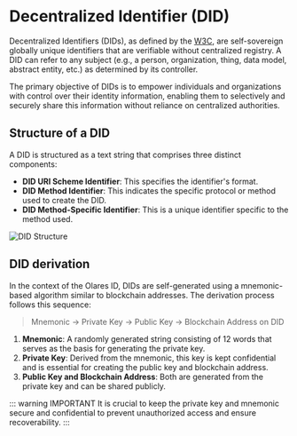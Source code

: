 # Decentralized Identifier (DID)

Decentralized Identifiers (DIDs), as defined by the [W3C](https://www.w3.org/TR/did-core/), are self-sovereign globally unique identifiers that are verifiable without centralized registry. A DID can refer to any subject (e.g., a person, organization, thing, data model, abstract entity, etc.) as determined by its controller.

The primary objective of DIDs is to empower individuals and organizations with control over their identity information, enabling them to selectively and securely share this information without reliance on centralized authorities.

## Structure of a DID

A DID is structured as a text string that comprises three distinct components:

- **DID URI Scheme Identifier**: This specifies the identifier's format.
- **DID Method Identifier**: This indicates the specific protocol or method used to create the DID.
- **DID Method-Specific Identifier**: This is a unique identifier specific to the method used.

![DID Structure](/images/manual/concepts/did.png)

## DID derivation

In the context of the Olares ID, DIDs are self-generated using a mnemonic-based algorithm similar to blockchain addresses. The derivation process follows this sequence:

> Mnemonic -> Private Key -> Public Key -> Blockchain Address on DID

1. **Mnemonic**: A randomly generated string consisting of 12 words that serves as the basis for generating the private key.
2. **Private Key**: Derived from the mnemonic, this key is kept confidential and is essential for creating the public key and blockchain address.
3. **Public Key and Blockchain Address**: Both are generated from the private key and can be shared publicly.

::: warning IMPORTANT
It is crucial to keep the private key and mnemonic secure and confidential to prevent unauthorized access and ensure recoverability.
:::


